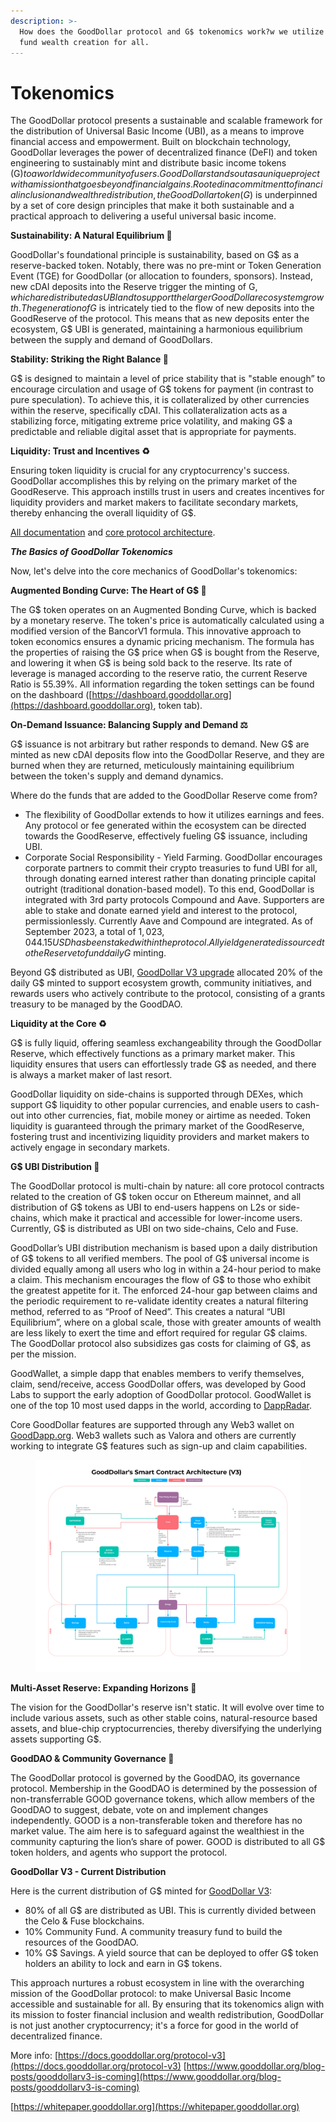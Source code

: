 ```yaml
---
description: >-
  How does the GoodDollar protocol and G$ tokenomics work?w we utilize DeFi to
  fund wealth creation for all.
---
```


# Tokenomics

The GoodDollar protocol presents a sustainable and scalable framework for the distribution of Universal Basic Income (UBI), as a means to improve financial access and empowerment. Built on blockchain technology, GoodDollar leverages the power of decentralized finance (DeFI) and token engineering to sustainably mint and distribute basic income tokens (G$) to a worldwide community of users. GoodDollar stands out as a unique project with a mission that goes beyond financial gains. Rooted in a commitment to financial inclusion and wealth redistribution, the GoodDollar token (G$) is underpinned by a set of core design principles that make it both sustainable and a practical approach to delivering a useful universal basic income.

**Sustainability: A Natural Equilibrium 🌳**

GoodDollar's foundational principle is sustainability, based on G$ as a reserve-backed token. Notably, there was no pre-mint or Token Generation Event (TGE) for GoodDollar (or allocation to founders, sponsors). Instead, new cDAI deposits into the Reserve trigger the minting of G$, which are distributed as UBI and to support the larger GoodDollar ecosystem growth. The generation of G$ is intricately tied to the flow of new deposits into the GoodReserve of the protocol. This means that as new deposits enter the ecosystem, G$ UBI is generated, maintaining a harmonious equilibrium between the supply and demand of GoodDollars.

**Stability: Striking the Right Balance 🎠**

G$ is designed to maintain a level of price stability that is "stable enough” to encourage circulation and usage of G$ tokens for payment (in contrast to pure speculation). To achieve this, it is collateralized by other currencies within the reserve, specifically cDAI. This collateralization acts as a stabilizing force, mitigating extreme price volatility, and making G$ a predictable and reliable digital asset that is appropriate for payments.

**Liquidity: Trust and Incentives ♻️**

Ensuring token liquidity is crucial for any cryptocurrency's success. GoodDollar accomplishes this by relying on the primary market of the GoodReserve. This approach instills trust in users and creates incentives for liquidity providers and market makers to facilitate secondary markets, thereby enhancing the overall liquidity of G$.

[All documentation](https://docs.gooddollar.org/) and [core protocol architecture](https://docs.gooddollar.org/protocol-v3-documentation/architecture-and-value-flow).

_**The Basics of GoodDollar Tokenomics**_

Now, let's delve into the core mechanics of GoodDollar's tokenomics:

**Augmented Bonding Curve: The Heart of G$ 💙**

The G$ token operates on an Augmented Bonding Curve, which is backed by a monetary reserve. The token's price is automatically calculated using a modified version of the BancorV1 formula. This innovative approach to token economics ensures a dynamic pricing mechanism. The formula has the properties of raising the G$ price when G$ is bought from the Reserve, and lowering it when G$ is being sold back to the reserve. Its rate of leverage is managed according to the reserve ratio, the current Reserve Ratio is 55.39%. All information regarding the token settings can be found on the dashboard ([https://dashboard.gooddollar.org](https://dashboard.gooddollar.org), token tab).

**On-Demand Issuance: Balancing Supply and Demand ⚖️**

G$ issuance is not arbitrary but rather responds to demand. New G$ are minted as new cDAI deposits flow into the GoodDollar Reserve, and they are burned when they are returned, meticulously maintaining equilibrium between the token's supply and demand dynamics.

Where do the funds that are added to the GoodDollar Reserve come from?

* The flexibility of GoodDollar extends to how it utilizes earnings and fees. Any protocol or fee generated within the ecosystem can be directed towards the GoodReserve, effectively fueling G$ issuance, including UBI.
* Corporate Social Responsibility - Yield Farming. GoodDollar encourages corporate partners to commit their crypto treasuries to fund UBI for all, through donating earned interest rather than donating principle capital outright (traditional donation-based model). To this end, GoodDollar is integrated with 3rd party protocols Compound and Aave. Supporters are able to stake and donate earned yield and interest to the protocol, permissionlessly. Currently Aave and Compound are integrated. As of September 2023, a total of $1,023,044.15 USD has been staked within the protocol. All yield generated is sourced to the Reserve to fund daily G$ minting.

Beyond G$ distributed as UBI, [GoodDollar V3 upgrade](https://docs.gooddollar.org/protocol-v3-documentation) allocated 20% of the daily G$ minted to support ecosystem growth, community initiatives, and rewards users who actively contribute to the protocol, consisting of a grants treasury to be managed by the GoodDAO.

**Liquidity at the Core ♻️**

G$ is fully liquid, offering seamless exchangeability through the GoodDollar Reserve, which effectively functions as a primary market maker. This liquidity ensures that users can effortlessly trade G$ as needed, and there is always a market maker of last resort.

GoodDollar liquidity on side-chains is supported through DEXes, which support G$ liquidity to other popular currencies, and enable users to cash-out into other currencies, fiat, mobile money or airtime as needed. Token liquidity is guaranteed through the primary market of the GoodReserve, fostering trust and incentivizing liquidity providers and market makers to actively engage in secondary markets.

**G$ UBI Distribution 🔷**

The GoodDollar protocol is multi-chain by nature: all core protocol contracts related to the creation of G$ token occur on Ethereum mainnet, and all distribution of G$ tokens as UBI to end-users happens on L2s or side-chains, which make it practical and accessible for lower-income users. Currently, G$ is distributed as UBI on two side-chains, Celo and Fuse.

GoodDollar’s UBI distribution mechanism is based upon a daily distribution of G$ tokens to all verified members. The pool of G$ universal income is divided equally among all users who log in within a 24-hour period to make a claim. This mechanism encourages the flow of G$ to those who exhibit the greatest appetite for it. The enforced 24-hour gap between claims and the periodic requirement to re-validate identity creates a natural filtering method, referred to as “Proof of Need”. This creates a natural “UBI Equilibrium”, where on a global scale, those with greater amounts of wealth are less likely to exert the time and effort required for regular G$ claims. The GoodDollar protocol also subsidizes gas costs for claiming of G$, as per the mission.

GoodWallet, a simple dapp that enables members to verify themselves, claim, send/receive, access GoodDollar offers, was developed by Good Labs to support the early adoption of GoodDollar protocol. GoodWallet is one of the top 10 most used dapps in the world, according to [DappRadar](https://dappradar.com/rankings).

Core GoodDollar features are supported through any Web3 wallet on [GoodDapp.org](https://gooddapp.org/). Web3 wallets such as Valora and others are currently working to integrate G$ features such as sign-up and claim capabilities.



<figure><img src=".gitbook/assets/spaces_-LfsEjhezedCgGFXCkms_uploads_jwBrQfJgvFtl70WHEfLd_Smart contract Architecture V3 18_01_23 (1).webp" alt=""><figcaption></figcaption></figure>

**Multi-Asset Reserve: Expanding Horizons 🎨**

The vision for the GoodDollar's reserve isn't static. It will evolve over time to include various assets, such as other stable coins, natural-resource based assets, and blue-chip cryptocurrencies, thereby diversifying the underlying assets supporting G$.

**GoodDAO & Community Governance 💪**

The GoodDollar protocol is governed by the GoodDAO, its governance protocol. Membership in the GoodDAO is determined by the possession of non-transferrable GOOD governance tokens, which allow members of the GoodDAO to suggest, debate, vote on and implement changes independently. GOOD is a non-transferable token and therefore has no market value. The aim here is to safeguard against the wealthiest in the community capturing the lion’s share of power. GOOD is distributed to all G$ token holders, and agents who support the protocol.

**GoodDollar V3 - Current Distribution**

Here is the current distribution of G$ minted for [GoodDollar V3](https://snapshot.org/#/thegooddao.eth/proposal/0xee841a6b8e8d1d6a2ec49408b2d60a1019a72c3b56a16f5bb84c1181af46f315):

* 80% of all G$ are distributed as UBI. This is currently divided between the Celo & Fuse blockchains.
* 10% Community Fund. A community treasury fund to build the resources of the GoodDAO.
* 10% G$ Savings. A yield source that can be deployed to offer G$ token holders an ability to lock and earn in G$ tokens.

This approach nurtures a robust ecosystem in line with the overarching mission of the GoodDollar protocol: to make Universal Basic Income accessible and sustainable for all. By ensuring that its tokenomics align with its mission to foster financial inclusion and wealth redistribution, GoodDollar is not just another cryptocurrency; it's a force for good in the world of decentralized finance.

More info: [https://docs.gooddollar.org/protocol-v3](https://docs.gooddollar.org/protocol-v3) [https://www.gooddollar.org/blog-posts/gooddollarv3-is-coming](https://www.gooddollar.org/blog-posts/gooddollarv3-is-coming)

[https://whitepaper.gooddollar.org](https://whitepaper.gooddollar.org)

